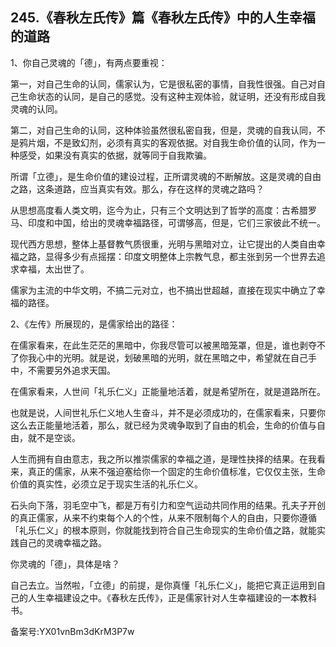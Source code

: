 ## 245.《春秋左氏传》篇《春秋左氏传》中的人生幸福的道路
1、你自己灵魂的「德」，有两点要重视：


第一，对自己生命的认同，儒家认为，它是很私密的事情，自我性很强。自己对自己生命状态的认同，是自己的感觉。没有这种主观体验，就证明，还没有形成自我灵魂的认同。


第二，对自己生命的认同，这种体验虽然很私密自我，但是，灵魂的自我认同，不是鸦片烟，不是致幻剂，必须有真实的客观依据。对自我生命价值的认同，作为一种感受，如果没有真实的依据，就等同于自我欺骗。


所谓「立德」，是生命价值的建设过程，正所谓灵魂的不断解放。这是灵魂的自由之路，这条道路，应当真实有效。那么，存在这样的灵魂之路吗？


从思想高度看人类文明，迄今为止，只有三个文明达到了哲学的高度：古希腊罗马、印度和中国，给出的灵魂幸福路径，可谓够高，但是，它们三家彼此不统一。


现代西方思想，整体上基督教气质很重，光明与黑暗对立，让它提出的人类自由幸福之路，显得多少有点摇摆：印度文明整体上宗教气息，都主张到另一个世界去追求幸福，太出世了。


儒家为主流的中华文明，不搞二元对立，也不搞出世超越，直接在现实中确立了幸福的路径。


2、《左传》所展现的，是儒家给出的路径：


在儒家看来，在此生茫茫的黑暗中，你我尽管可以被黑暗笼罩，但是，谁也剥夺不了你我心中的光明。就是说，划破黑暗的光明，就在黑暗之中，希望就在自己手中，不需要另外追求天国。


在儒家看来，人世间「礼乐仁义」正能量地活着，就是希望所在，就是道路所在。


也就是说，人间世礼乐仁义地人生奋斗，并不是必须成功的，在儒家看来，只要你这么去正能量地活着，那么，就已经为灵魂争取到了自由的机会，生命的价值与自由，就不是空谈。


人生而拥有自由意志，我之所以推崇儒家的幸福之道，是理性抉择的结果。在我看来，真正的儒家，从来不强迫塞给你一个固定的生命价值标准，它仅仅主张，生命价值的真实性，必须立足于现实生活的礼乐仁义。


石头向下落，羽毛空中飞，都是万有引力和空气运动共同作用的结果。孔夫子开创的真正儒家，从来不约束每个人的个性，从来不限制每个人的自由，只要你遵循「礼乐仁义」的根本原则，你就能找到符合自己生命现实的生命价值之路，就能实践自己的灵魂幸福之路。


你灵魂的「德」，具体是啥？


自己去立。当然啦，「立德」的前提，是你真懂「礼乐仁义」，能把它真正运用到自己的人生幸福建设之中。《春秋左氏传》，正是儒家针对人生幸福建设的一本教科书。


备案号:YX01vnBm3dKrM3P7w

